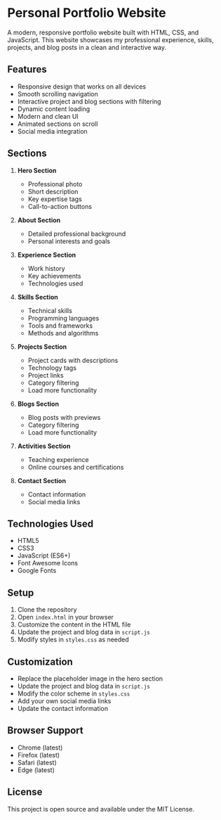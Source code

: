 # Personal Portfolio Website

A modern, responsive portfolio website built with HTML, CSS, and JavaScript. This website showcases my professional experience, skills, projects, and blog posts in a clean and interactive way.

## Features

- Responsive design that works on all devices
- Smooth scrolling navigation
- Interactive project and blog sections with filtering
- Dynamic content loading
- Modern and clean UI
- Animated sections on scroll
- Social media integration

## Sections

1. **Hero Section**
   - Professional photo
   - Short description
   - Key expertise tags
   - Call-to-action buttons

2. **About Section**
   - Detailed professional background
   - Personal interests and goals

3. **Experience Section**
   - Work history
   - Key achievements
   - Technologies used

4. **Skills Section**
   - Technical skills
   - Programming languages
   - Tools and frameworks
   - Methods and algorithms

5. **Projects Section**
   - Project cards with descriptions
   - Technology tags
   - Project links
   - Category filtering
   - Load more functionality

6. **Blogs Section**
   - Blog posts with previews
   - Category filtering
   - Load more functionality

7. **Activities Section**
   - Teaching experience
   - Online courses and certifications

8. **Contact Section**
   - Contact information
   - Social media links

## Technologies Used

- HTML5
- CSS3
- JavaScript (ES6+)
- Font Awesome Icons
- Google Fonts

## Setup

1. Clone the repository
2. Open `index.html` in your browser
3. Customize the content in the HTML file
4. Update the project and blog data in `script.js`
5. Modify styles in `styles.css` as needed

## Customization

- Replace the placeholder image in the hero section
- Update the project and blog data in `script.js`
- Modify the color scheme in `styles.css`
- Add your own social media links
- Update the contact information

## Browser Support

- Chrome (latest)
- Firefox (latest)
- Safari (latest)
- Edge (latest)

## License

This project is open source and available under the MIT License. 